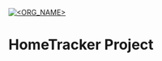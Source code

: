 [![<ORG_NAME>](https://circleci.com/gh/Owl-e/HomeTracker.svg?style=svg)](https://app.circleci.com/pipelines/github/Owl-e/HomeTracker)
# HomeTracker Project